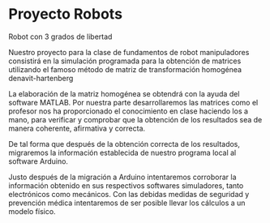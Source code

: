 # Proyecto Robots
Robot con 3 grados de libertad

Nuestro proyecto para la clase de fundamentos de robot manipuladores consistirá en la simulación 
programada para la obtención de matrices utilizando el famoso método de matriz de transformación 
homogénea denavit-hartenberg

La elaboración de la matriz homogénea se obtendrá con la ayuda del software MATLAB. Por nuestra parte
desarrollaremos las matrices como el profesor nos ha proporcionado el conocimiento en clase haciendo
los a mano, para verificar y comprobar que la obtención de los resultados sea de manera coherente, 
afirmativa y correcta.

De tal forma que después de la obtención correcta de los resultados, migraremos la información establecida 
de nuestro programa local al software Arduino. 

Justo después de la migración a Arduino intentaremos corroborar la información obtenido en sus respectivos 
softwares simuladores, tanto electrónicos como mecánicos. Con las debidas medidas de seguridad y prevención 
médica intentaremos de ser posible llevar los cálculos a un modelo físico.


